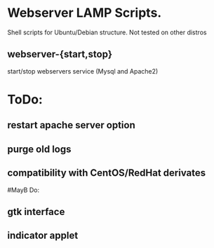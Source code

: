 # Webserver LAMP Scripts.

Shell scripts for Ubuntu/Debian structure. Not tested on other distros

## webserver-{start,stop}
start/stop webservers service (Mysql and Apache2)

# ToDo:

## restart apache server option

## purge old logs

## compatibility with CentOS/RedHat derivates

#MayB Do:

## gtk interface
## indicator applet

